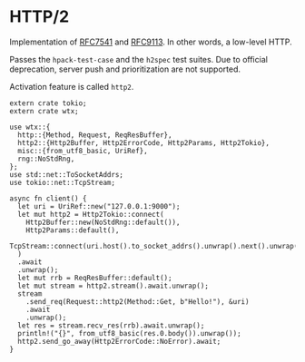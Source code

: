 # HTTP/2

Implementation of [RFC7541](https://datatracker.ietf.org/doc/html/rfc7541) and [RFC9113](https://datatracker.ietf.org/doc/html/rfc9113). In other words, a low-level HTTP.

Passes the `hpack-test-case` and the `h2spec` test suites. Due to official deprecation, server push and prioritization are not supported.

Activation feature is called `http2`.

```rust,edition2021
extern crate tokio;
extern crate wtx;

use wtx::{
  http::{Method, Request, ReqResBuffer},
  http2::{Http2Buffer, Http2ErrorCode, Http2Params, Http2Tokio},
  misc::{from_utf8_basic, UriRef},
  rng::NoStdRng,
};
use std::net::ToSocketAddrs;
use tokio::net::TcpStream;

async fn client() {
  let uri = UriRef::new("127.0.0.1:9000");
  let mut http2 = Http2Tokio::connect(
    Http2Buffer::new(NoStdRng::default()),
    Http2Params::default(),
    TcpStream::connect(uri.host().to_socket_addrs().unwrap().next().unwrap()).await.unwrap(),
  )
  .await
  .unwrap();
  let mut rrb = ReqResBuffer::default();
  let mut stream = http2.stream().await.unwrap();
  stream
    .send_req(Request::http2(Method::Get, b"Hello!"), &uri)
    .await
    .unwrap();
  let res = stream.recv_res(rrb).await.unwrap();
  println!("{}", from_utf8_basic(res.0.body()).unwrap());
  http2.send_go_away(Http2ErrorCode::NoError).await;
}
```